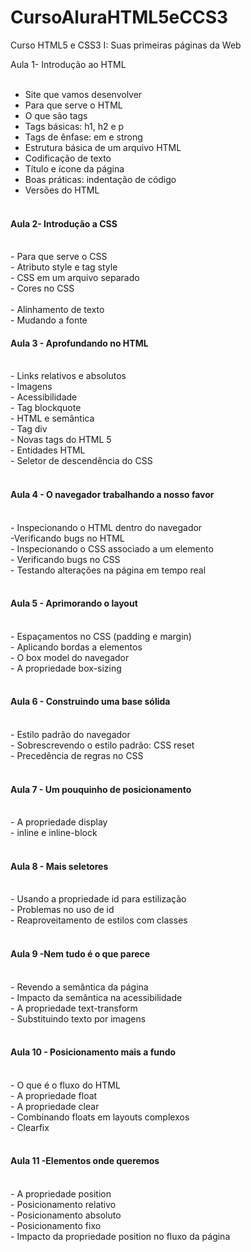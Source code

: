 # CursoAluraHTML5eCCS3
Curso HTML5 e CSS3 I: Suas primeiras páginas da Web



Aula 1- Introdução ao HTML<br><br>
- Site que vamos desenvolver<br>
- Para que serve o HTML<br>
- O que são tags<br>
- Tags básicas: h1, h2 e p<br>
- Tags de ênfase: em e strong<br>
- Estrutura básica de um arquivo HTML<br>
- Codificação de texto<br>
- Título e ícone da página<br>
- Boas práticas: indentação de código<br>
- Versões do HTML<br><br>
<h4>Aula 2- Introdução a CSS</h4><br>
- Para que serve o CSS<br>
- Atributo style e tag style<br>
- CSS em um arquivo separado<br>
- Cores no CSS<br><br>
- Alinhamento de texto<br>
- Mudando a fonte<br>
<h4>Aula 3 - Aprofundando no HTML</h4><br>
- Links relativos e absolutos<br>
- Imagens<br>
- Acessibilidade<br>
- Tag blockquote<br>
- HTML e semântica<br>
- Tag div<br>
- Novas tags do HTML 5<br>
- Entidades HTML<br>
- Seletor de descendência do CSS<br><br>
<h4>Aula 4 - O navegador trabalhando a nosso favor</h4><br>
- Inspecionando o HTML dentro do navegador<br>
 -Verificando bugs no HTML<br>
- Inspecionando o CSS associado a um elemento<br>
- Verificando bugs no CSS<br>
- Testando alterações na página em tempo real<br><br>
<h4>Aula 5 - Aprimorando o layout</h4><br>
- Espaçamentos no CSS (padding e margin)<br>
- Aplicando bordas a elementos<br>
- O box model do navegador<br>
- A propriedade box-sizing<br><br>
<h4>Aula 6 - Construindo uma base sólida</h4><br>
- Estilo padrão do navegador<br>
- Sobrescrevendo o estilo padrão: CSS reset<br>
- Precedência de regras no CSS<br><br>
<h4>Aula 7 - Um pouquinho de posicionamento</h4><br>
- A propriedade display<br>
- inline e inline-block<br><br>
<h4>Aula 8 - Mais seletores</h4><br>
- Usando a propriedade id para estilização<br>
- Problemas no uso de id<br>
- Reaproveitamento de estilos com classes<br><br>
<h4>Aula 9 -Nem tudo é o que parece</h4><br>
- Revendo a semântica da página<br>
- Impacto da semântica na acessibilidade<br>
- A propriedade text-transform<br>
- Substituindo texto por imagens<br><br>
<h4>Aula 10 - Posicionamento mais a fundo</h4><br>
- O que é o fluxo do HTML<br>
- A propriedade float<br>
- A propriedade clear<br>
- Combinando floats em layouts complexos<br>
- Clearfix<br><br>
<h4>Aula 11 -Elementos onde queremos</h4><br>
- A propriedade position<br>
- Posicionamento relativo<br>
- Posicionamento absoluto<br>
- Posicionamento fixo<br>
- Impacto da propriedade position no fluxo da página
